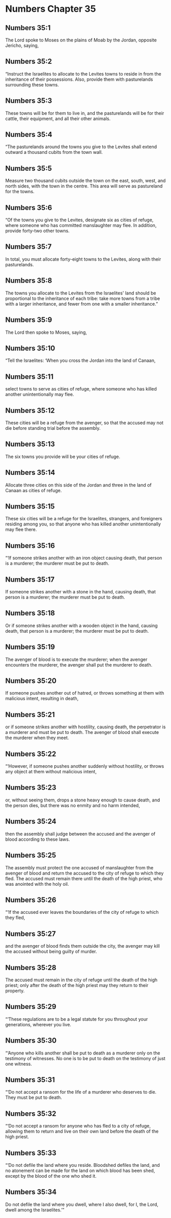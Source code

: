 # Numbers Chapter 35

## Numbers 35:1
The Lord spoke to Moses on the plains of Moab by the Jordan, opposite Jericho, saying,

## Numbers 35:2
“Instruct the Israelites to allocate to the Levites towns to reside in from the inheritance of their possessions. Also, provide them with pasturelands surrounding these towns.

## Numbers 35:3
These towns will be for them to live in, and the pasturelands will be for their cattle, their equipment, and all their other animals.

## Numbers 35:4
“The pasturelands around the towns you give to the Levites shall extend outward a thousand cubits from the town wall.

## Numbers 35:5
Measure two thousand cubits outside the town on the east, south, west, and north sides, with the town in the centre. This area will serve as pastureland for the towns.

## Numbers 35:6
“Of the towns you give to the Levites, designate six as cities of refuge, where someone who has committed manslaughter may flee. In addition, provide forty-two other towns.

## Numbers 35:7
In total, you must allocate forty-eight towns to the Levites, along with their pasturelands.

## Numbers 35:8
The towns you allocate to the Levites from the Israelites' land should be proportional to the inheritance of each tribe: take more towns from a tribe with a larger inheritance, and fewer from one with a smaller inheritance.”

## Numbers 35:9
The Lord then spoke to Moses, saying,

## Numbers 35:10
“Tell the Israelites: ‘When you cross the Jordan into the land of Canaan,

## Numbers 35:11
select towns to serve as cities of refuge, where someone who has killed another unintentionally may flee.

## Numbers 35:12
These cities will be a refuge from the avenger, so that the accused may not die before standing trial before the assembly.

## Numbers 35:13
The six towns you provide will be your cities of refuge.

## Numbers 35:14
Allocate three cities on this side of the Jordan and three in the land of Canaan as cities of refuge.

## Numbers 35:15
These six cities will be a refuge for the Israelites, strangers, and foreigners residing among you, so that anyone who has killed another unintentionally may flee there.

## Numbers 35:16
“‘If someone strikes another with an iron object causing death, that person is a murderer; the murderer must be put to death.

## Numbers 35:17
If someone strikes another with a stone in the hand, causing death, that person is a murderer; the murderer must be put to death.

## Numbers 35:18
Or if someone strikes another with a wooden object in the hand, causing death, that person is a murderer; the murderer must be put to death.

## Numbers 35:19
The avenger of blood is to execute the murderer; when the avenger encounters the murderer, the avenger shall put the murderer to death.

## Numbers 35:20
If someone pushes another out of hatred, or throws something at them with malicious intent, resulting in death,

## Numbers 35:21
or if someone strikes another with hostility, causing death, the perpetrator is a murderer and must be put to death. The avenger of blood shall execute the murderer when they meet.

## Numbers 35:22
“‘However, if someone pushes another suddenly without hostility, or throws any object at them without malicious intent,

## Numbers 35:23
or, without seeing them, drops a stone heavy enough to cause death, and the person dies, but there was no enmity and no harm intended,

## Numbers 35:24
then the assembly shall judge between the accused and the avenger of blood according to these laws.

## Numbers 35:25
The assembly must protect the one accused of manslaughter from the avenger of blood and return the accused to the city of refuge to which they fled. The accused must remain there until the death of the high priest, who was anointed with the holy oil.

## Numbers 35:26
“‘If the accused ever leaves the boundaries of the city of refuge to which they fled,

## Numbers 35:27
and the avenger of blood finds them outside the city, the avenger may kill the accused without being guilty of murder.

## Numbers 35:28
The accused must remain in the city of refuge until the death of the high priest; only after the death of the high priest may they return to their property.

## Numbers 35:29
“‘These regulations are to be a legal statute for you throughout your generations, wherever you live.

## Numbers 35:30
“‘Anyone who kills another shall be put to death as a murderer only on the testimony of witnesses. No one is to be put to death on the testimony of just one witness.

## Numbers 35:31
“‘Do not accept a ransom for the life of a murderer who deserves to die. They must be put to death.

## Numbers 35:32
“‘Do not accept a ransom for anyone who has fled to a city of refuge, allowing them to return and live on their own land before the death of the high priest.

## Numbers 35:33
“‘Do not defile the land where you reside. Bloodshed defiles the land, and no atonement can be made for the land on which blood has been shed, except by the blood of the one who shed it.

## Numbers 35:34
Do not defile the land where you dwell, where I also dwell, for I, the Lord, dwell among the Israelites.’”
